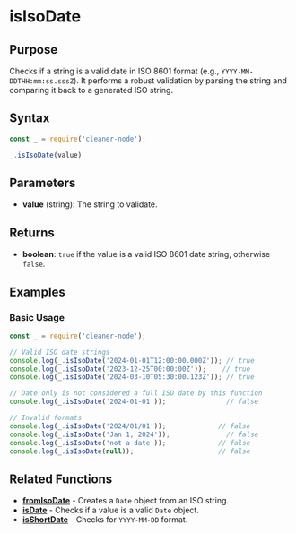 # isIsoDate

## Purpose
Checks if a string is a valid date in ISO 8601 format (e.g., `YYYY-MM-DDTHH:mm:ss.sssZ`). It performs a robust validation by parsing the string and comparing it back to a generated ISO string.

## Syntax
```javascript
const _ = require('cleaner-node');

_.isIsoDate(value)
```

## Parameters
- **value** (string): The string to validate.

## Returns
- **boolean**: `true` if the value is a valid ISO 8601 date string, otherwise `false`.

## Examples

### Basic Usage
```javascript
const _ = require('cleaner-node');

// Valid ISO date strings
console.log(_.isIsoDate('2024-01-01T12:00:00.000Z')); // true
console.log(_.isIsoDate('2023-12-25T00:00:00Z'));    // true
console.log(_.isIsoDate('2024-03-10T05:30:00.123Z')); // true

// Date only is not considered a full ISO date by this function
console.log(_.isIsoDate('2024-01-01'));               // false

// Invalid formats
console.log(_.isIsoDate('2024/01/01'));             // false
console.log(_.isIsoDate('Jan 1, 2024'));              // false
console.log(_.isIsoDate('not a date'));             // false
console.log(_.isIsoDate(null));                     // false
```

## Related Functions
- **[fromIsoDate](./from-iso-date.md)** - Creates a `Date` object from an ISO string.
- **[isDate](./is-date.md)** - Checks if a value is a valid `Date` object.
- **[isShortDate](./is-short-date.md)** - Checks for `YYYY-MM-DD` format. 